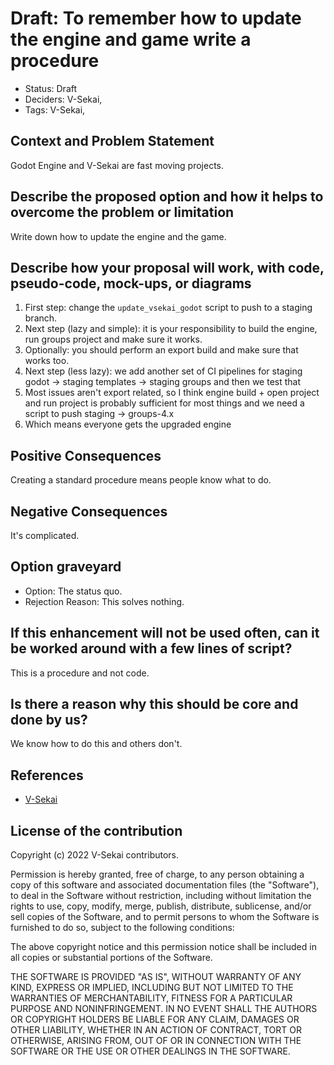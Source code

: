 # Draft: To remember how to update the engine and game write a procedure

- Status: Draft <!-- draft | proposed | rejected | accepted | deprecated | superseded by -->
- Deciders: V-Sekai,
- Tags: V-Sekai,

## Context and Problem Statement

<!-- Describe the problem or limitation you are having in your project. You may want to articulate the problem in the form of a question. -->

Godot Engine and V-Sekai are fast moving projects.

## Describe the proposed option and how it helps to overcome the problem or limitation

Write down how to update the engine and the game.

## Describe how your proposal will work, with code, pseudo-code, mock-ups, or diagrams

1. First step: change the `update_vsekai_godot` script to push to a staging branch.
1. Next step (lazy and simple): it is your responsibility to build the engine, run groups project and make sure it works.
1. Optionally: you should perform an export build and make sure that works too.
1. Next step (less lazy): we add another set of CI pipelines for staging godot -> staging templates -> staging groups
   and then we test that
1. Most issues aren't export related, so I think engine build + open project and run project is probably sufficient for most things
   and we need a script to push staging -> groups-4.x
1. Which means everyone gets the upgraded engine

## Positive Consequences <!-- improvement of quality attribute satisfaction, follow-up decisions required -->

Creating a standard procedure means people know what to do.

## Negative Consequences <!-- compromising quality attribute, follow-up decisions required -->

It's complicated.

## Option graveyard

- Option: The status quo. <!-- List the proposed options no longer open for consideration. -->
- Rejection Reason: This solves nothing. <!-- List the reasons for the rejection: (the bad traits) -->

## If this enhancement will not be used often, can it be worked around with a few lines of script?

This is a procedure and not code.

## Is there a reason why this should be core and done by us?

We know how to do this and others don't.

## References

- [V-Sekai](https://v-sekai.org/)

## License of the contribution

Copyright (c) 2022 V-Sekai contributors.

Permission is hereby granted, free of charge, to any person obtaining a copy of this software and associated documentation files (the "Software"), to deal in the Software without restriction, including without limitation the rights to use, copy, modify, merge, publish, distribute, sublicense, and/or sell copies of the Software, and to permit persons to whom the Software is furnished to do so, subject to the following conditions:

The above copyright notice and this permission notice shall be included in all copies or substantial portions of the Software.

THE SOFTWARE IS PROVIDED "AS IS", WITHOUT WARRANTY OF ANY KIND, EXPRESS OR IMPLIED, INCLUDING BUT NOT LIMITED TO THE WARRANTIES OF MERCHANTABILITY, FITNESS FOR A PARTICULAR PURPOSE AND NONINFRINGEMENT. IN NO EVENT SHALL THE AUTHORS OR COPYRIGHT HOLDERS BE LIABLE FOR ANY CLAIM, DAMAGES OR OTHER LIABILITY, WHETHER IN AN ACTION OF CONTRACT, TORT OR OTHERWISE, ARISING FROM, OUT OF OR IN CONNECTION WITH THE SOFTWARE OR THE USE OR OTHER DEALINGS IN THE SOFTWARE.
